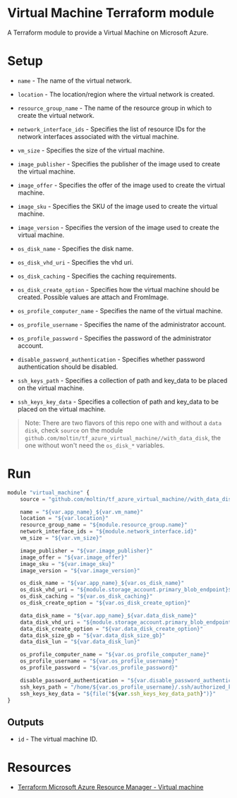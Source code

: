 # Virtual Machine Terraform module

A Terraform module to provide a Virtual Machine on Microsoft Azure.

# Setup

- `name` - The name of the virtual network.
- `location` - The location/region where the virtual network is created.
- `resource_group_name` - The name of the resource group in which to create the virtual network.
- `network_interface_ids` - Specifies the list of resource IDs for the network interfaces associated with the virtual machine.
- `vm_size` - Specifies the size of the virtual machine.

- `image_publisher` - Specifies the publisher of the image used to create the virtual machine.
- `image_offer` - Specifies the offer of the image used to create the virtual machine.
- `image_sku` - Specifies the SKU of the image used to create the virtual machine.
- `image_version` - Specifies the version of the image used to create the virtual machine.

- `os_disk_name` - Specifies the disk name.
- `os_disk_vhd_uri` - Specifies the vhd uri.
- `os_disk_caching` - Specifies the caching requirements.
- `os_disk_create_option` - Specifies how the virtual machine should be created. Possible values are attach and FromImage.

- `os_profile_computer_name` - Specifies the name of the virtual machine.
- `os_profile_username` - Specifies the name of the administrator account.
- `os_profile_password` - Specifies the password of the administrator account.

- `disable_password_authentication` - Specifies whether password authentication should be disabled.
- `ssh_keys_path` - Specifies a collection of path and key_data to be placed on the virtual machine.
- `ssh_keys_key_data` - Specifies a collection of path and key_data to be placed on the virtual machine.

> Note: There are two flavors of this repo one with and without a `data disk`, check `source` on the module `github.com/moltin/tf_azure_virtual_machine//with_data_disk`, the one without won't need the `os_disk_*` variables.

# Run

```js
module "virtual_machine" {
    source = "github.com/moltin/tf_azure_virtual_machine//with_data_disk"

    name = "${var.app_name}_${var.vm_name}"
    location = "${var.location}"
    resource_group_name = "${module.resource_group.name}"
    network_interface_ids = "${module.network_interface.id}"
    vm_size = "${var.vm_size}"

    image_publisher = "${var.image_publisher}"
    image_offer = "${var.image_offer}"
    image_sku = "${var.image_sku}"
    image_version = "${var.image_version}"

    os_disk_name = "${var.app_name}_${var.os_disk_name}"
    os_disk_vhd_uri = "${module.storage_account.primary_blob_endpoint}${module.storage_container.name}/${var.app_name}-${var.os_disk_vhd_uri_name}.vhd"
    os_disk_caching = "${var.os_disk_caching}"
    os_disk_create_option = "${var.os_disk_create_option}"

    data_disk_name = "${var.app_name}_${var.data_disk_name}"
    data_disk_vhd_uri = "${module.storage_account.primary_blob_endpoint}${module.storage_container.name}/${module.storage_blob.name}"
    data_disk_create_option = "${var.data_disk_create_option}"
    data_disk_size_gb = "${var.data_disk_size_gb}"
    data_disk_lun = "${var.data_disk_lun}"

    os_profile_computer_name = "${var.os_profile_computer_name}"
    os_profile_username = "${var.os_profile_username}"
    os_profile_password = "${var.os_profile_password}"

    disable_password_authentication = "${var.disable_password_authentication}"
    ssh_keys_path = "/home/${var.os_profile_username}/.ssh/authorized_keys"
    ssh_keys_key_data = "${file("${var.ssh_keys_key_data_path}")}"
}
```

## Outputs

 - `id` - The virtual machine ID.

# Resources

 - [Terraform Microsoft Azure Resource Manager - Virtual machine](https://www.terraform.io/docs/providers/azurerm/r/virtual_machine.html)
